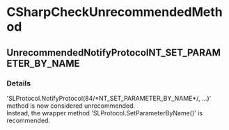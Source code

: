 ﻿---  
uid: Validator_3_15_23  
---

# CSharpCheckUnrecommendedMethod

## UnrecommendedNotifyProtocolNT\_SET\_PARAMETER\_BY\_NAME

### Details

'SLProtocol.NotifyProtocol(84\/\*NT\_SET\_PARAMETER\_BY\_NAME\*\/, ...)' method is now considered unrecommended.  
Instead, the wrapper method 'SLProtocol.SetParameterByName()' is recommended.
